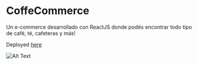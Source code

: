 # CoffeCommerce

Un e-commerce desarrollado con ReactJS donde podés encontrar todo tipo de café, té, cafeteras y más!

Deployed [here](https://coffeecommerce.netlify.app/)

![Alt Text](https://media.giphy.com/media/N1a0CTXOTYMuMwinf2/giphy.gif)

